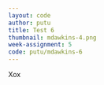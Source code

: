 ```yaml
---
layout: code
author: putu
title: Test 6
thumbnail: mdawkins-4.png
week-assignment: 5
code: putu/mdawkins-6
---
```


Xox